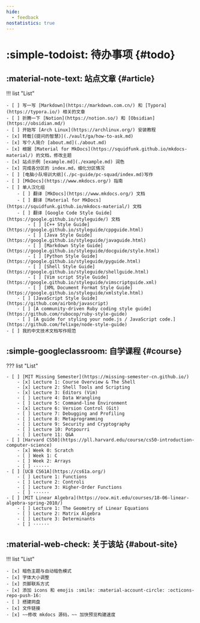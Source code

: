 ```yaml
---
hide:
  - feedback
nostatistics: true
---
```


# :simple-todoist: 待办事项 {#todo}

## :material-note-text: 站点文章 {#article}

!!! list "List"

    - [ ] 写一写 [Markdown](https://markdown.com.cn/) 和 [Typora](https://typora.io/) 相关的文章
    - [ ] 折腾一下 [Notion](https://notion.so/) 和 [Obsidian](https://obsidian.md/)
    - [ ] 开始写 [Arch Linux](https://archlinux.org/) 安装教程
    - [x] 转载[《提问的智慧》](./vault/ga/how-to-ask.md)
    - [x] 写个人简介 [about.md](./about.md)
    - [x] 根据 [Material for MkDocs](https://squidfunk.github.io/mkdocs-material/) 的文档，修改主题
    - [x] 站点示例 [example.md](./example.md) 润色
    - [x] 完成各分区的 index.md，细化分区情况
    - [ ] [电脑小队培训大纲](./pc-guide/pc-squad/index.md)写作
    - [ ] [MkDocs](https://www.mkdocs.org/) 指南
    - [ ] 单人汉化组
        - [ ] 翻译 [MkDocs](https://www.mkdocs.org/) 文档
        - [ ] 翻译 [Material for MkDocs](https://squidfunk.github.io/mkdocs-material/) 文档
        - [ ] 翻译 [Google Code Style Guide](https://google.github.io/styleguide/) 文档
            - [ ] [C++ Style Guide](https://google.github.io/styleguide/cppguide.html)
            - [ ] [Java Style Guide](https://google.github.io/styleguide/javaguide.html)
            - [ ] [Markdown Style Guide](https://google.github.io/styleguide/docguide/style.html)
            - [ ] [Python Style Guide](https://google.github.io/styleguide/pyguide.html)
            - [ ] [Shell Style Guide](https://google.github.io/styleguide/shellguide.html)
            - [ ] [Vim script Style Guide](https://google.github.io/styleguide/vimscriptguide.xml)
            - [ ] [XML Document Format Style Guide](https://google.github.io/styleguide/xmlstyle.html)
        - [ ] [JavaScript Style Guide](https://github.com/airbnb/javascript)
        - [ ] [A community-driven Ruby coding style guide](https://github.com/rubocop/ruby-style-guide)
        - [ ] [A guide for styling your node.js / JavaScript code.](https://github.com/felixge/node-style-guide)
    - [ ] 我的中文技术文档写作规范

## :simple-googleclassroom: 自学课程 {#course}

??? list "List"

    - [ ] [MIT Missing Semester](https://missing-semester-cn.github.io/)
        - [x] Lecture 1: Course Overview & The Shell
        - [x] Lecture 2: Shell Tools and Scripting
        - [x] Lecture 3: Editors (Vim)
        - [ ] Lecture 4: Data Wrangling
        - [ ] Lecture 5: Command-line Environment
        - [x] Lecture 6: Version Control (Git)
        - [ ] Lecture 7: Debugging and Profiling
        - [ ] Lecture 8: Metaprogramming
        - [ ] Lecture 9: Security and Cryptography
        - [ ] Lecture 10: Potpourri
        - [ ] Lecture 11: Q&A
    - [ ] [Harvard CS50](https://pll.harvard.edu/course/cs50-introduction-computer-science)
        - [x] Week 0: Scratch
        - [ ] Week 1: C
        - [ ] Week 2: Arrays
        - [ ] ······
    - [ ] [UCB CS61A](https://cs61a.org/)
        - [ ] Lecture 1: Functions
        - [ ] Lecture 2: Controli
        - [ ] Lecture 3: Higher-Order Functions
        - [ ] ······
    - [ ] [MIT Linear Algebra](https://ocw.mit.edu/courses/18-06-linear-algebra-spring-2010/)
        - [ ] Lecture 1: The Geometry of Linear Equations
        - [ ] Lecture 2: Matrix Algebra
        - [ ] Lecture 3: Determinants
        - [ ] ······

## :material-web-check: 关于该站 {#about-site}

!!! list "List"

    - [x] 暗色主题与自动暗色模式
    - [x] 字体大小调整
    - [x] 页脚联系方式
    - [x] 添加 icons 和 emojis :smile: :material-account-circle: :octicons-repo-push-16:
    - [ ] 搭建网盘
    - [x] 文件链接
    - [x] ~~修改 mkdocs 源码，~~ 加快预览构建速度